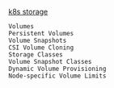[k8s storage](https://kubernetes.io/docs/concepts/storage/)

```
Volumes
Persistent Volumes
Volume Snapshots
CSI Volume Cloning
Storage Classes
Volume Snapshot Classes
Dynamic Volume Provisioning
Node-specific Volume Limits
```